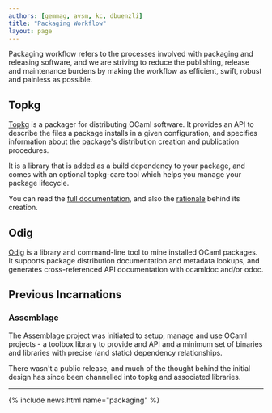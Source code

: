 ```yaml
---
authors: [gemmag, avsm, kc, dbuenzli]
title: "Packaging Workflow"
layout: page
---
```


Packaging workflow refers to the processes involved with packaging and releasing software, and we are striving to reduce the publishing, release and maintenance burdens by making the workflow as efficient, swift, robust and painless as possible.

## Topkg

[Topkg](http://erratique.ch/software/topkg) is a packager for distributing OCaml software. It provides an API to describe the files a package installs in a given configuration, and specifies information about the package's distribution creation and publication procedures.

It is a library that is added as a build dependency to your package, and comes with an optional topkg-care tool which helps you manage your package lifecycle.

You can read the [full documentation](http://erratique.ch/software/topkg/doc/Topkg.html#basics), and also the [rationale](http://ocamllabs.io/projects/2017/02/23/topkg.html) behind its creation.

## Odig

[Odig](http://erratique.ch/software/odig) is a library and command-line tool to mine installed OCaml packages. It supports package distribution documentation and metadata lookups, and generates cross-referenced API documentation with ocamldoc and/or odoc.

## Previous Incarnations

### Assemblage

The Assemblage project was initiated to setup, manage and use OCaml projects - a toolbox library to provide and API and a minimum set of binaries and libraries with precise (and static) dependency relationships.

There wasn't a public release, and much of the thought behind the initial design has since been channelled into topkg and associated libraries.

----

{% include news.html name="packaging" %}
